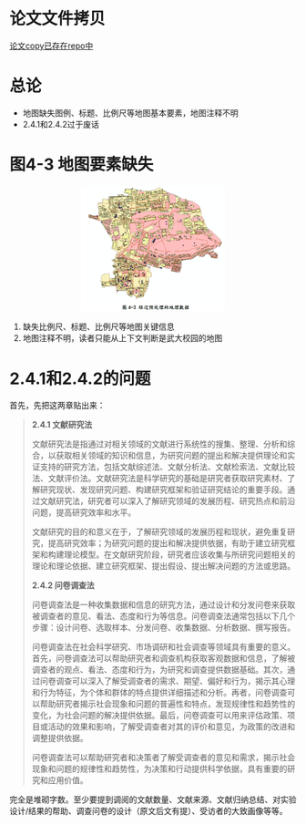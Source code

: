 # 论文文件拷贝
[论文copy已存在repo中](https://github.com/affogato-lab/thesis-bug-pasta/blob/main/_media/%E5%A5%B3%E6%80%A7%E8%A7%86%E8%A7%92%E4%B8%8B%E8%80%83%E8%99%91%E6%81%90%E6%83%A7%E6%84%9F%E7%9A%84%E6%AD%A5%E8%A1%8C%E8%B7%AF%E5%BE%84%E8%A7%84%E5%88%92%E7%A0%94%E7%A9%B6_%E8%B0%A2%E6%97%B6%E6%99%94.pdf)

# 总论
- 地图缺失图例、标题、比例尺等地图基本要素，地图注释不明
- 2.4.1和2.4.2过于废话

# 图4-3 地图要素缺失
<div align="center">
    <img src="assets/whu_map.png"
         width="50%" 
         height="50%">
    
</div>

1. 缺失比例尺、标题、比例尺等地图关键信息
2. 地图注释不明，读者只能从上下文判断是武大校园的地图

# 2.4.1和2.4.2的问题
首先，先把这两章贴出来：
> **2.4.1 文献研究法**
> 
> 文献研究法是指通过对相关领域的文献进行系统性的搜集、整理、分析和综合，以获取相关领域的知识和信息，为研究问题的提出和解决提供理论和实证支持的研究方法，包括文献综述法、文献分析法、文献检索法、文献比较法、文献评价法。文献研究法是科学研究的基础是研究者获取研究素材、了解研究现状、发现研究问题、构建研究框架和验证研究结论的重要手段。通过文献研究法，研究者可以深入了解研究领域的发展历程、研究热点和前沿问题，提高研究效率和水平。
> 
>文献研究的目的和意义在于，了解研究领域的发展历程和现状，避免重复研究，提高研究效率；为研究问题的提出和解决提供依据，有助于建立研究框架和构建理论模型。在文献研究阶段，研究者应该收集与所研究问题相关的理论和理论依据、建立研究框架、提出假设、提出解决问题的方法或思路。
>
> **2.4.2 问卷调查法**
> 
> 问卷调查法是一种收集数据和信息的研究方法，通过设计和分发问卷来获取被调查者的意见、看法、态度和行为等信息。问卷调查法通常包括以下几个步骤：设计问卷、选取样本、分发问卷、收集数据、分析数据、撰写报告。
> 
>问卷调查法在社会科学研究、市场调研和社会调查等领域具有重要的意义。首先，问卷调查法可以帮助研究者和调查机构获取客观数据和信息，了解被调查者的观点、看法、态度和行为，为研究和调查提供数据基础。其次，通过问卷调查可以深入了解受调查者的需求、期望、偏好和行为，揭示其心理和行为特征，为个体和群体的特点提供详细描述和分析。再者，问卷调查可以帮助研究者揭示社会现象和问题的普遍性和特点，发现规律性和趋势性的变化，为社会问题的解决提供依据。最后，问卷调查可以用来评估政策、项目或活动的效果和影响，了解受调查者对其的评价和意见，为政策的改进和调整提供依据。
>
>问卷调查法可以帮助研究者和决策者了解受调查者的意见和需求，揭示社会现象和问题的规律性和趋势性，为决策和行动提供科学依据，具有重要的研究和应用价值。

完全是堆砌字数。至少要提到调阅的文献数量、文献来源、文献归纳总结、对实验设计/结果的帮助、调查问卷的设计（原文后文有提）、受访者的大致画像等等。

